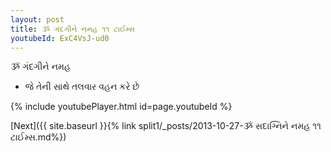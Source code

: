 ```yaml
---
layout: post
title: ૐ ગંદગીને નમહ ૧૧ ટાઈમ્સ
youtubeId: ExC4VsJ-ud0
---
```

 
 
 ૐ ગંદગીને નમહ  
 
 -  જે તેની સાથે તલવાર વહન કરે છે 
 
  
 
  
 
 
 
 
 
 


{% include youtubePlayer.html id=page.youtubeId %}
 
[Next]({{ site.baseurl }}{% link  split1/_posts/2013-10-27-ૐ સદાગ્નિને નમહ ૧૧ ટાઈમ્સ.md%})
 
